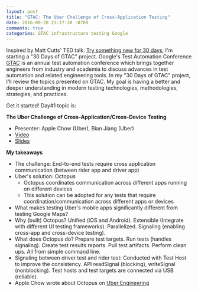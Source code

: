 ```yaml
---
layout: post
title: "GTAC: The Uber Challenge of Cross-Application Testing"
date: 2016-09-28 23:17:30 -0700
comments: true
categories: GTAC infrastructure testing Google
---
```


Inspired by Matt Cutts' TED talk: [Try something new for 30 days](https://www.ted.com/talks/matt_cutts_try_something_new_for_30_days?language=en), I'm starting a "30 Days of GTAC" project. Google's Test Automation Conference [GTAC](https://developers.google.com/google-test-automation-conference/) is an annual test automation conference which brings together engineers from industry and academia to discuss advances in test automation and related engineering tools. In my "30 Days of GTAC" project, I'll review the topics presented on GTAC. My goal is having a better and deeper understanding in modern testing technologies, methodologies, strategies, and practices.

Get it started! Day#1 topic is:

**The Uber Challenge of Cross-Application/Cross-Device Testing**

<!--more--> 

- Presenter: Apple Chow (Uber), Bian Jiang (Uber)
- [Video](https://www.youtube.com/watch?v=p6gsssppeT0&list=PLSIUOFhnxEiCWGsN9t5A-XOhRbmz54IS1&index=3)
- [Slides](https://docs.google.com/presentation/d/1vYXhkvgLKun72Ix91LQDDWZQdcY5VOBqKVvI1Y6riYo/pub)

**My takeaways**

- The challenge: End-to-end tests require cross application communication (between rider app and driver app)
- Uber's solution: Octopus
	- Octopus coordinates communication across different apps running on different devices
	- This solution can be adopted for any tests that require coordination/communication across different apps or devices
- What makes testing Uber's mobile apps significantly different from testing Google Maps?
- Why (built) Octopus? Unified (iOS and Android). Extensible (Integrate with different UI testing frameworks). Parallelized. Signaling (enabling cross-app and cross-device testing).
- What does Octopus do? Prepare test targets. Run tests (handles signaling). Create test results reports. Pull test artifacts. Perform clean ups. All from simple command line.
- Signaling between driver test and rider test: Conducted with Test Host to improve the consistency. API readSignal (blocking), writeSignal (nonblocking). Test hosts and test targets are connected via USB (reliable).
- Apple Chow wrote about Octopus on [Uber Engineering](http://eng.uber.com/rescued-by-octopus/)





